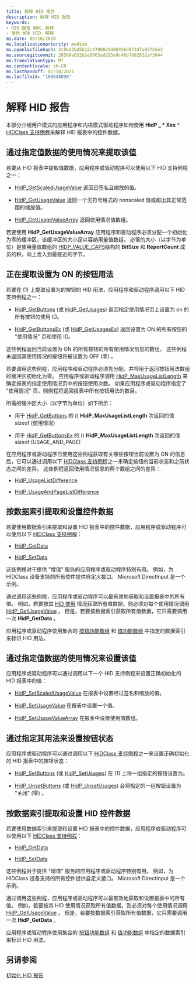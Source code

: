 ```yaml
---
title: 解释 HID 报告
description: 解释 HID 报告
keywords:
- HID 报告 WDK，解释
- 报告 WDK HID，解释
ms.date: 09/10/2020
ms.localizationpriority: medium
ms.openlocfilehash: 2c9bd3bd5b22c4790029d80456d073d7a037b5e3
ms.sourcegitcommit: 20569e032b1e0963ad295e9c46b7682832af3d44
ms.translationtype: MT
ms.contentlocale: zh-CN
ms.lasthandoff: 02/18/2021
ms.locfileid: "100648098"
---
```

# <a name="interpreting-hid-reports"></a>解释 HID 报告

本部分介绍用户模式的应用程序和内核模式驱动程序如何使用 **HidP \_ * Xxx** *  [HIDClass 支持例程](/windows-hardware/drivers/ddi/_hid)来解释 HID 报表中的控件数据。

## <a name="extracting-value-data-by-specifying-its-usage"></a>通过指定值数据的使用情况来提取该值

若要从 HID 报表中提取值数据，应用程序或驱动程序可以使用以下 HID 支持例程之一：

- [HidP_GetScaledUsageValue](/windows-hardware/drivers/ddi/hidpi/nf-hidpi-hidp_getscaledusagevalue) 返回已签名且缩放的值。

- [HidP_GetUsageValue](/windows-hardware/drivers/ddi/hidpi/nf-hidpi-hidp_getusagevalue) 返回一个无符号格式的 nonscaled 值或超出其正常范围的缩放值。

- [HidP_GetUsageValueArray](/windows-hardware/drivers/ddi/hidpi/nf-hidpi-hidp_getusagevaluearray) 返回使用情况值数组。

若要使用 **HidP_GetUsageValueArray** 应用程序和驱动程序必须分配一个初始化为零的缓冲区，该缓冲区的大小足以容纳用量值数组。 必需的大小（以字节为单位）是使用量值数组的 [HIDP_VALUE_CAPS](/windows-hardware/drivers/ddi/hidpi/ns-hidpi-_hidp_value_caps)结构的 **BitSize** 和 **ReportCount** 成员的积，向上舍入到最接近的字节。

## <a name="extracting-button-usages-that-are-set-to-on"></a>正在提取设置为 ON 的按钮用法

若要在 (1) 上提取设置为的按钮的 HID 用法，应用程序和驱动程序调用以下 HID 支持例程之一：

- [HidP_GetButtons](/windows-hardware/drivers/ddi/hidpi/#functionsfunctions) (或 [HidP_GetUsages](/windows-hardware/drivers/ddi/hidpi/nf-hidpi-hidp_getusages)) 返回指定使用情况页上设置为 on 的所有按钮的使用 ID。

- [HidP_GetButtonsEx](/windows-hardware/drivers/ddi/hidpi/#hidp_getbuttonsex) (或 [HidP_GetUsagesEx](/windows-hardware/drivers/ddi/hidpi/nf-hidpi-hidp_getusagesex)) 返回设置为 ON 的所有按钮的 "使用情况" 页和使用 ID。

这些例程返回当前设置为 ON 的所有按钮的所有使用情况信息的数组。 这些例程未返回其使用情况的按钮将被设置为 OFF (零) 。

若要调用这些例程，应用程序和驱动程序必须先分配，并将用于返回按钮用法数组的缓冲区初始化为零。 应用程序或驱动程序调用 [HidP_MaxUsageListLength](/windows-hardware/drivers/ddi/hidpi/nf-hidpi-hidp_maxusagelistlength) 来确定报表的指定使用情况页中的按钮使用次数。 如果应用程序或驱动程序指定了 "使用情况" 页，则例程将返回报表中所有按钮用法的数目。

所需的缓冲区大小（以字节为单位）如下所示：

- 用于 [HidP_GetButtons](/windows-hardware/drivers/ddi/hidpi/#functionsfunctions) 的 () **HidP_MaxUsageListLength** 次返回的值 sizeof (使用情况) 

- 用于 [HidP_GetButtonsEx](/windows-hardware/drivers/ddi/hidpi/#hidp_getbuttonsex) 的 () **HidP_MaxUsageListLength** 次返回的值 sizeof (USAGE_AND_PAGE) 

在应用程序或驱动程序已使用这些例程获取有关哪些按钮当前设置为 ON 的信息后，它可以通过调用以下 [HIDClass 支持例程](/windows-hardware/drivers/ddi/_hid/#hidclass-support-routines)之一来确定按钮的当前状态和之前状态之间的差异。 这些例程返回使用情况信息的两个数组之间的差异：

- [HidP_UsageListDifference](/windows-hardware/drivers/ddi/hidpi/nf-hidpi-hidp_usagelistdifference)

- [HidP_UsageAndPageListDifference](/windows-hardware/drivers/ddi/hidpi/nf-hidpi-hidp_usageandpagelistdifference)

## <a name="extracting-and-setting-control-data-by-data-indices"></a>按数据索引提取和设置控件数据

若要使用数据索引来提取和设置 HID 报表中的控件数据，应用程序或驱动程序可以使用以下 [HIDClass 支持例程](/windows-hardware/drivers/ddi/_hid/#hidclass-support-routines)：

- [HidP_GetData](/windows-hardware/drivers/ddi/hidpi/nf-hidpi-hidp_getdata)

- [HidP_SetData](/windows-hardware/drivers/ddi/hidpi/nf-hidpi-hidp_setdata)

这些例程对于提供 "增值" 服务的应用程序或驱动程序特别有用。 例如，为 HIDClass 设备支持的所有控件提供自定义接口。 Microsoft DirectInput 是一个示例。

通过调用这些例程，应用程序或驱动程序可以最有效地获取和设置报表中的所有值。 例如，若要按其 [HID 使用](./hid-usages.md) 情况获取所有值数据，则必须对每个使用情况调用 [HidP_GetUsageValue](/windows-hardware/drivers/ddi/hidpi/nf-hidpi-hidp_getusagevalue) 。 但是，若要按数据索引获取所有值数据，它只需要调用一次 **HidP_GetData** 。

应用程序或驱动程序使用集合的 [按钮功能数组](./button-capability-arrays.md) 和 [值功能数组](./value-capability-arrays.md) 中指定的数据索引来标识 HID 用法。

## <a name="setting-value-data-by-specifying-its-usage"></a>通过指定值数据的使用情况来设置该值

应用程序或驱动程序可以通过调用以下一个 HID 支持例程来设置正确初始化的 HID 报表中的值：

- [HidP_SetScaledUsageValue](/windows-hardware/drivers/ddi/hidpi/nf-hidpi-hidp_setscaledusagevalue) 在报表中设置经过签名和缩放的值。

- [HidP_SetUsageValue](/windows-hardware/drivers/ddi/hidpi/nf-hidpi-hidp_setusagevalue) 在报表中设置一个值。

- [HidP_SetUsageValueArray](/windows-hardware/drivers/ddi/hidpi/nf-hidpi-hidp_setusagevaluearray) 在报表中设置使用值数组。

## <a name="setting-button-state-by-specifying-its-usage"></a>通过指定其用法来设置按钮状态

应用程序或驱动程序可以通过调用以下 [HIDClass 支持例程](/windows-hardware/drivers/ddi/_hid/#hidclass-support-routines)之一来设置正确初始化的 HID 报表中的按钮状态：

- [HidP_SetButtons](/windows-hardware/drivers/ddi/hidpi/#hidp_setbuttons) (或 [HidP_SetUsages](/windows-hardware/drivers/ddi/hidpi/nf-hidpi-hidp_setusages)) 在 (1) 上将一组指定的按钮设置为。

- [HidP_UnsetButtons](/windows-hardware/drivers/ddi/hidpi/#hidp_unsetbuttons) (或 [HidP_UnsetUsages](/windows-hardware/drivers/ddi/hidpi/nf-hidpi-hidp_unsetusages)) 会将指定的一组按钮设置为 "关闭" (零) 。

## <a name="extracting-and-setting-hid-control-data-by-data-indices"></a>按数据索引提取和设置 HID 控件数据

若要使用数据索引来提取和设置 HID 报表中的控件数据，应用程序或驱动程序可以使用以下 [HIDClass 支持例程](/windows-hardware/drivers/ddi/_hid/#hidclass-support-routines)：

- [HidP_GetData](/windows-hardware/drivers/ddi/hidpi/nf-hidpi-hidp_getdata)

- [HidP_SetData](/windows-hardware/drivers/ddi/hidpi/nf-hidpi-hidp_setdata)

这些例程对于提供 "增值" 服务的应用程序或驱动程序特别有用。 例如，为 HIDClass 设备支持的所有控件提供自定义接口。 Microsoft DirectInput 是一个示例。

通过调用这些例程，应用程序或驱动程序可以最有效地获取和设置报表中的所有值。 例如，若要按其 HID 使用情况获取所有值数据，则必须对每个使用情况调用 [HidP_GetUsageValue](/windows-hardware/drivers/ddi/hidpi/nf-hidpi-hidp_getusagevalue) 。 但是，若要按数据索引获取所有值数据，它只需要调用一次 **HidP_GetData** 。

应用程序或驱动程序使用集合的 [按钮功能数组](./button-capability-arrays.md) 和 [值功能数组](./value-capability-arrays.md) 中指定的数据索引来标识 HID 用法。

## <a name="see-also"></a>另请参阅

[初始化 HID 报告](initializing-hid-reports.md)